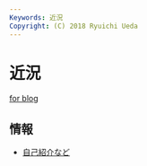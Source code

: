 ```yaml
---
Keywords: 近況
Copyright: (C) 2018 Ryuichi Ueda
---
```


# 近況 

<a class="twitter-grid" data-partner="tweetdeck" href="https://twitter.com/ryuichiueda/timelines/990954344894771200?ref_src=twsrc%5Etfw">for blog</a> <script async src="https://platform.twitter.com/widgets.js" charset="utf-8"></script>

## 情報

* [自己紹介など](/?page=bio)
